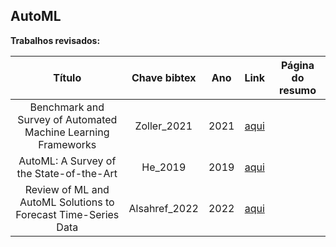 ## AutoML

**Trabalhos revisados:**


| Título | Chave bibtex | Ano | Link | Página do resumo |
|:------:|:-------:|:---:|:----:|:----------------:|
|Benchmark and Survey of Automated Machine Learning Frameworks|Zoller_2021|2021|[aqui](https://arxiv.org/abs/1904.12054)|        |
|AutoML: A Survey of the State-of-the-Art|He_2019|2019|[aqui](https://arxiv.org/abs/1908.00709)|        |
|Review of ML and AutoML Solutions to Forecast Time-Series Data|Alsahref_2022|2022|[aqui](https://link.springer.com/article/10.1007/s11831-022-09765-0)|        |


